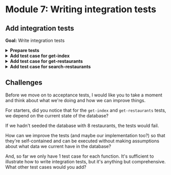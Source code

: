 # Module 7: Writing integration tests

## Add integration tests

**Goal:** Write integration tests

<details>
<summary><b>Prepare tests</b></summary><p>

1. Add a `tests` folder to the project root

2. Add a `test_cases` folder under `tests`

3. Add a `steps` folder under `tests`

After this step the structure of the project should look like this:

```
root
  |- functions
  |- static
  |- tests
       |- steps
       |- test_cases
```

4. Install `jest` as a dev dependency

`npm install --save-dev jest`

[Jest](https://jestjs.io/) is a popular test framework from Facebook, it gives you a test runner, assertion library, mocks and stubs all in one package.

5. Install `@types/jest` as a dev dependency

`npm install --save-dev @types/jest`

6. Add a `jsconfig.json` file to the project root, and paste the following into it:

```javascript
{ "typeAcquisition": { "include": [ "jest" ] } }
```

This (and combined with the `@types/jest` dev dependency) enables intellisense support for Jest in VS Code.

7. Install `cheerio` as a dev dependency

`npm install --save-dev cheerio`

[Cheerio](https://cheerio.js.org/) lets us parse the HTML returned by the `/` endpoint so we can inspect its content.

8. Install `awscred` as a dependency

`npm install --save-dev awscred`

[awscred](https://github.com/mhart/awscred) lets us resolve AWS credentials and region so that we can initialize our test environment properly - e.g. to allow `get-index` function to sign its HTTP requests with its IAM role.

9. Install `lodash` as a dependency

`npm install --save lodash`

10. Install `cross-env` as a dev dependency

`npm install --save-dev cross-env`

11. Add a file `jest.config.js` to the project root, and paste the following into the file

```javascript
module.exports = {  
  testEnvironment: 'node',
  testMatch: ['**/test_cases/**/*']
}
```

This file configures Jest, the test framework we'll be using. In this case, the `testMatch` attribute tells Jest where to find our tests.

You can read more about Jest configuration options [here](https://jestjs.io/docs/en/configuration#testtimeout-number).

</p></details>

<details>
<summary><b>Add test case for get-index</b></summary><p>

1. Add `get-index.tests.js` file under `test_cases`

2. Modify `test_cases/get-index.tests.js` to the following

```javascript
const cheerio = require('cheerio')

describe(`When we invoke the GET / endpoint`, () => {
  it(`Should return the index page with 8 restaurants`, async () => {
    const res = await when.we_invoke_get_index()

    expect(res.statusCode).toEqual(200)
    expect(res.headers['Content-Type']).toEqual('text/html; charset=UTF-8')
    expect(res.body).toBeDefined()

    const $ = cheerio.load(res.body)
    const restaurants = $('.restaurant', '#restaurantsUl')
    expect(restaurants.length).toEqual(8)
  })
})
```

Here we have a single test case that will get the response from `get-index`, inspect its status code, `Content-Type` header and the HTML content to make sure it did return 8 restaurants.

The magic, however, is in `when.we_invoke_get_index`, beause it's abstracted away and doesn't specify HOW we invoke `get-index`, it allows us to reuse this test case later as an acceptance test where we'll invoke `get-index` by calling the deployed HTTP GET `/` endpoint.

But for now, as an integration test, we'll invoke the handler code locally.

First, let's define the `when` module.

3. Add `when.js` file under `steps`

4. Modify `steps/when.js` to the following

```javascript
const APP_ROOT = '../../'
const _ = require('lodash')

const viaHandler = async (event, functionName) => {
  const handler = require(`${APP_ROOT}/functions/${functionName}`).handler

  const context = {}
  const response = await handler(event, context)
  const contentType = _.get(response, 'headers.Content-Type', 'application/json');
  if (response.body && contentType === 'application/json') {
    response.body = JSON.parse(response.body);
  }
  return response
}

const we_invoke_get_index = () => viaHandler({}, 'get-index')

module.exports = {
  we_invoke_get_index
}
```

As you can see, the `viaHandler` requires the `/functions/get-index.handler` function and calls it with the event payload `{}`, and an empty context object `{}`.

And to make it easier to validate the response, it also parses JSON response body if the `Content-Type` header is `application/json` or omitted (which would default to `application/json` anyway).

The reason why we're JSON parsing body is also to mirror the behaviour of the HTTP client `axios`, which we'll use later when implementing our acceptance tests.

5. Modify `test_cases/get-index.tests.js` to require the `when` module

```javascript
const cheerio = require('cheerio')
const when = require('../steps/when')

describe(`When we invoke the GET / endpoint`, () => {
```

6. Modify the `package.json` and add `dotEnv` and `test` script

```json
"scripts": {
  "dotEnv": "sls export-env --all",
  "test": "npm run dotEnv && jest"
},
```

This way, whenever we run `npm run test` (which you can also use the shorthand `npm t`), we'll generate the `.env` file first, ensuring that we have the latest environment variables for our tests.

7. Run the integration test

`npm run test`

and see that the test fails with the error

```
 FAIL  tests/test_cases/get-index.tests.js
  When we invoke the GET / endpoint
    ✕ Should return the index page with 8 restaurants (80 ms)

  ● When we invoke the GET / endpoint › Should return the index page with 8 restaurants

    TypeError [ERR_INVALID_ARG_TYPE]: The "url" argument must be of type string. Received undefined

      16 | const getRestaurants = async () => {
      17 |   console.log(`loading restaurants from ${restaurantsApiRoot}...`)
    > 18 |   const url = URL.parse(restaurantsApiRoot)
         |                   ^
      19 |   const opts = {
      20 |     host: url.hostname,
      21 |     path: url.pathname

      at getRestaurants (functions/get-index.js:18:19)
      at handler (functions/get-index.js:33:29)
      at viaHandler (tests/steps/when.js:8:26)
      at Object.we_invoke_get_index (tests/steps/when.js:16:35)
      at Object.<anonymous> (tests/test_cases/get-index.tests.js:6:28)

  console.log
    loading restaurants from undefined...

      at getRestaurants (functions/get-index.js:17:11)

Test Suites: 1 failed, 1 total
Tests:       1 failed, 1 total
Snapshots:   0 total
Time:        0.683 s
```

This is because the `get-index` function needs a number of environment variables, including the URL to the `get-restaurants` endpoint. We haven't set these up in our tests.

So what we can do, is to encapsulate all the initialization logic for our tests into its own module.

Luckily, we can use the `serverless-export-env` plugin to exports all the environment variables we need to a `.env` file, and use it to initialize our tests.

8. Add `init.js` under `steps` folder.

9. Modify `init.js` to the following

```javascript
const { promisify } = require('util')
const awscred = require('awscred')
require('dotenv').config()

let initialized = false

const init = async () => {
  if (initialized) {
    return
  }
  
  const { credentials, region } = await promisify(awscred.load)()
  
  process.env.AWS_ACCESS_KEY_ID     = credentials.accessKeyId
  process.env.AWS_SECRET_ACCESS_KEY = credentials.secretAccessKey
  process.env.AWS_REGION            = region

  if (credentials.sessionToken) {
    process.env.AWS_SESSION_TOKEN = credentials.sessionToken
  }

  console.log('AWS credential loaded')

  initialized = true
}

module.exports = {
  init
}
```

As you can see, in addition to loading the environment variables from the `.env` file (with the line `require('dotenv').config()`), the `init` method also resolves the AWS credentials using the `awscred` module and puts the access key and secret into the environment variables.

This is so that the `get-index` function is able to use them to sign the HTTP request to the `/restaurants` endpoint.

This block of code is necessary to cater for when you're authenticated as an IAM role (instead of an IAM user).

```javascript
if (credentials.sessionToken) {
  process.env.AWS_SESSION_TOKEN = credentials.sessionToken
}
```

10. Modify `test_cases/get-index.tests.js` to require the `init` module at the top of the file

```javascript
const cheerio = require('cheerio')
const when = require('../steps/when')
const { init } = require('../steps/init')

describe(`When we invoke the GET / endpoint`, () => {
```

11. Modify `test_cases/get-index.tests.js` to add a `before` step in the test case `When we invoke the GET / endpoint`

```javascript
describe(`When we invoke the GET / endpoint`, () => {
  beforeAll(async () => await init())

  it(`Should return the index page with 8 restaurants`, async () => {
```

So that we will run the initialization logic before test case.

12. Run the integration test

`npm run test`

and see that the test passes.

```
  console.log
    AWS credential loaded

      at log (tests/steps/init.js:22:11)

  console.log
    loading restaurants from https://e3tjz6bf0b.execute-api.us-east-1.amazonaws.com/dev/restaurants...

      at log (functions/get-index.js:17:11)

  console.log
    found 8 restaurants

      at log (functions/get-index.js:34:11)

 PASS  tests/test_cases/get-index.tests.js
  When we invoke the GET / endpoint
    ✓ Should return the index page with 8 restaurants (1139 ms)

Test Suites: 1 passed, 1 total
Tests:       1 passed, 1 total
Snapshots:   0 total
Time:        1.596 s
```

Congratulation! You have just written and passed your first integration test!

13. But notice all those `console.log` messages are clutering in the output. If you want to 'silence' them then you can change the `test` script in the `package.json` to:

```json
"test": "npm run dotEnv && jest --silent"
```

The `--silent` flag would supress the console log messages.

</p></details>

<details>
<summary><b>Add test case for get-restaurants</b></summary><p>

Now let's do more of the same and add a test case for the `get-restaurants` function.

1. Add `get-restaurants.tests.js` under `test_cases`

2. Modify `test_cases/get-restaurants.tests.js` to the following

```javascript
const { init } = require('../steps/init')
const when = require('../steps/when')

describe(`When we invoke the GET /restaurants endpoint`, () => {
  beforeAll(async () => await init())

  it(`Should return an array of 8 restaurants`, async () => {
    const res = await when.we_invoke_get_restaurants()

    expect(res.statusCode).toEqual(200)
    expect(res.body).toHaveLength(8)

    for (let restaurant of res.body) {
      expect(restaurant).toHaveProperty('name')
      expect(restaurant).toHaveProperty('image')
    }
  })
})
```

Once again, we're using `when.we_invoke_get_restaurants` to abstract away HOW we invoke the `get-restaurants` function.

In this test, we check that 8 restaurants were returned, and that each has the properties `name` and `image`.

But first, let's make sure `when.we_invoke_get_restaurants` exists.

3. Modify `when.js` to add a `we_invoke_get_restaurants` function after `we_invoke_get_index`

```javascript
const we_invoke_get_restaurants = () => viaHandler({}, 'get-restaurants')
```

and then add it to `module.exports`, i.e.

```javascript
module.exports = {
  we_invoke_get_index,
  we_invoke_get_restaurants
}
```

4. Run the integration test

`npm run test`

and see that both tests pass

```
 PASS  tests/test_cases/get-index.tests.js
 PASS  tests/test_cases/get-restaurants.tests.js

Test Suites: 2 passed, 2 total
Tests:       2 passed, 2 total
Snapshots:   0 total
Time:        1.458s, estimated 2s
```

</p></details>

<details>
<summary><b>Add test case for search-restaurants</b></summary><p>

1. Add `search-restaurants.tests.js` under `test_cases`

2. Modify `test_cases/search-restaurants.tests.js` to the following

```javascript
const { init } = require('../steps/init')
const when = require('../steps/when')

describe(`When we invoke the POST /restaurants/search endpoint with theme 'cartoon'`, () => {
  beforeAll(async () => await init())

  it(`Should return an array of 4 restaurants`, async () => {
    let res = await when.we_invoke_search_restaurants('cartoon')

    expect(res.statusCode).toEqual(200)
    expect(res.body).toHaveLength(4)

    for (let restaurant of res.body) {
      expect(restaurant).toHaveProperty('name')
      expect(restaurant).toHaveProperty('image')
    }
  })
})
```

3. Modify `when.js` to add a `we_invoke_search_restaurants` function after `we_invoke_get_restaurants`

```javascript
const we_invoke_search_restaurants = theme => {
  let event = { 
    body: JSON.stringify({ theme })
  }
  return viaHandler(event, 'search-restaurants')
}
```

and add the new `we_invoke_search_restaurants` function to `module.exports`

```javascript
module.exports = {
  we_invoke_get_index,
  we_invoke_get_restaurants,
  we_invoke_search_restaurants
}
```

4. Run the integration test

`npm run test`

and see that all three tests pass

```
 PASS  tests/test_cases/get-index.tests.js
 PASS  tests/test_cases/get-restaurants.tests.js
 PASS  tests/test_cases/search-restaurants.tests.js

Test Suites: 3 passed, 3 total
Tests:       3 passed, 3 total
Snapshots:   0 total
Time:        1.609s, estimated 2s
```

Well done!

</p></details>

## Challenges

Before we move on to acceptance tests, I would like you to take a moment and think about what we're doing and how we can improve things.

For starters, did you notice that for the `get-index` and `get-restaurants` tests, we depend on the current state of the database?

If we hadn't seeded the database with 8 restaurants, the tests would fail.

How can we improve the tests (and maybe our implementation too?) so that they're self-contained and can be executed without making assumptions about what data we current have in the database?

And, so far we only have 1 test case for each function. It's sufficient to illustrate how to write integration tests, but it's anything but comprehensive. What other test cases would you add?
